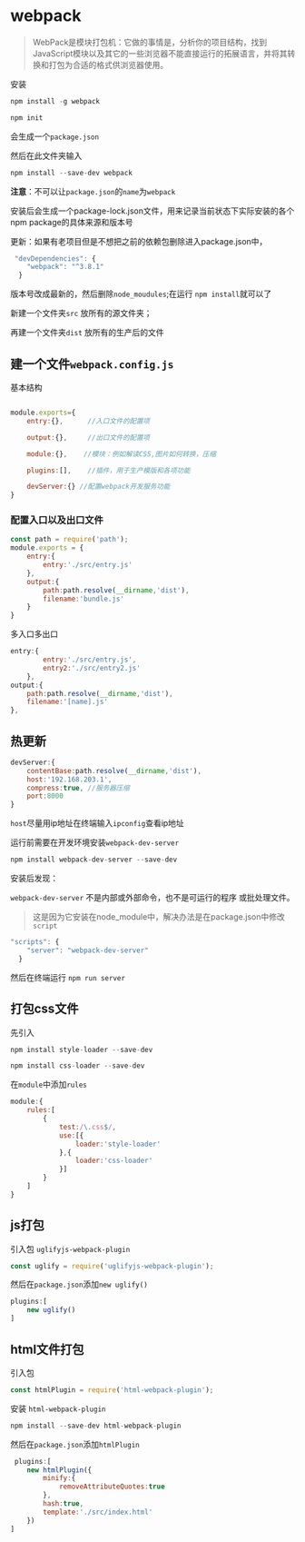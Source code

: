 # webpack

> WebPack是模块打包机：它做的事情是，分析你的项目结构，找到JavaScript模块以及其它的一些浏览器不能直接运行的拓展语言，并将其转换和打包为合适的格式供浏览器使用。

安装

```js
npm install -g webpack

npm init
```

会生成一个`package.json`

然后在此文件夹输入

```js
npm install --save-dev webpack
```

**注意**：不可以让`package.json`的`name`为`webpack`

安装后会生成一个package-lock.json文件，用来记录当前状态下实际安装的各个npm package的具体来源和版本号

更新：如果有老项目但是不想把之前的依赖包删除进入package.json中，

```js
 "devDependencies": {
    "webpack": "^3.8.1"
  }
```

版本号改成最新的，然后删除`node_moudules`;在运行 `npm install`就可以了

新建一个文件夹`src` 放所有的源文件夹；

再建一个文件夹`dist` 放所有的生产后的文件

## 建一个文件`webpack.config.js`

基本结构

```js

module.exports={
    entry:{},      //入口文件的配置项

    output:{},     //出口文件的配置项

    module:{},    //模块：例如解读CSS,图片如何转换，压缩

    plugins:[],    //插件，用于生产模版和各项功能

    devServer:{} //配置webpack开发服务功能
}

```

### 配置入口以及出口文件

```js
const path = require('path');
module.exports = {
    entry:{
        entry:'./src/entry.js'
    },
    output:{
        path:path.resolve(__dirname,'dist'),
        filename:'bundle.js'
    }
}
```

多入口多出口

```js
entry:{
        entry:'./src/entry.js',
        entry2:'./src/entry2.js'
    },
output:{
    path:path.resolve(__dirname,'dist'),
    filename:'[name].js'
},
```

## 热更新

```js
devServer:{
    contentBase:path.resolve(__dirname,'dist'),
    host:'192.168.203.1',
    compress:true, //服务器压缩
    port:8000
}
```

`host`尽量用ip地址在终端输入`ipconfig`查看ip地址

运行前需要在开发环境安装`webpack-dev-server`

```js
npm install webpack-dev-server --save-dev
```

安装后发现：

`webpack-dev-server` 不是内部或外部命令，也不是可运行的程序
或批处理文件。

> 这是因为它安装在node_module中，解决办法是在package.json中修改`script`

```js
"scripts": {
    "server": "webpack-dev-server"
  }
```

然后在终端运行 `npm run server`

## 打包css文件

先引入

```js
npm install style-loader --save-dev

npm install css-loader --save-dev
```

在`module`中添加`rules`

```js
module:{
    rules:[
        {
            test:/\.css$/,
            use:[{
                loader:'style-loader'
            },{
                loader:'css-loader'
            }]
        }
    ]
}
```

## js打包

引入包 `uglifyjs-webpack-plugin`

```js
const uglify = require('uglifyjs-webpack-plugin');
```

然后在`package.json`添加`new uglify()`

```js
plugins:[
    new uglify()
]
```

## html文件打包

引入包

```js
const htmlPlugin = require('html-webpack-plugin');
```

安装 `html-webpack-plugin`

```js
npm install --save-dev html-webpack-plugin
```

然后在`package.json`添加`htmlPlugin`

```js
 plugins:[
    new htmlPlugin({
        minify:{
            removeAttributeQuotes:true
        },
        hash:true,
        template:'./src/index.html'
    })
]
```
